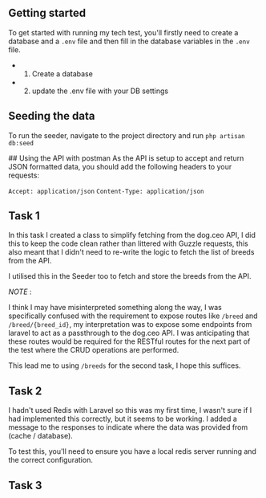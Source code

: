

## Getting started 

To get started with running my tech test, you'll firstly need to create a database and a `.env` file and then fill in the database variables in the `.env` file.

- 1. Create a database
- 2. update the .env file with your DB settings


## Seeding the data
To run the seeder, navigate to the project directory and run `php artisan db:seed`


## Using the API with postman
As the API is setup to accept and return JSON formatted data, you should add the following headers to your requests:

`Accept: application/json`
`Content-Type: application/json`

## Task 1 
In this task I created a class to simplify fetching from the dog.ceo API, I did this to keep the code clean rather than littered with Guzzle requests, this also meant that I didn't need to re-write the logic to fetch the list of breeds from the API. 

I utilised this in the Seeder too to fetch and store the breeds from the API. 

*NOTE* :

 I think I may have misinterpreted something along the way, I was specifically confused with the requirement to expose routes like `/breed` and `/breed/{breed_id}`, my interpretation was to expose some endpoints from laravel to act as a passthrough to the dog.ceo API.  I was anticipating that these routes would be required for the RESTful routes for the next part of the test where the CRUD operations are performed.

This lead me to using `/breeds` for the second task, I hope this suffices.

## Task 2

I hadn't used Redis with Laravel so this was my first time, I wasn't sure if I had implemented this correctly, but it seems to be working. I added a message to the responses to indicate where the data was provided from (cache / database).

To test this, you'll need to ensure you have a local redis server running and the correct configuration.

## Task 3




